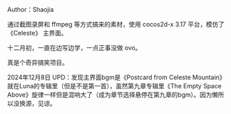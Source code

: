 Author：Shaojia

通过截图录屏和 ffmpeg 等方式搞来的素材，使用 cocos2d-x 3.17 平台，模仿了 《Celeste》 主界面。

十二月初，一直在边写边学，一点正事没做 ovo。

真是个奇异搞笑项目。

2024年12月8日 UPD：发现主界面bgm是《Postcard from Celeste Mountain》就在Luna的专辑里（但是不是第一首），虽然第九章专辑里《The Empty Space Above》旋律一样但是混响大了（成为章节选择悬停在第九章的bgm）。因为懒所以没换源，见谅。

